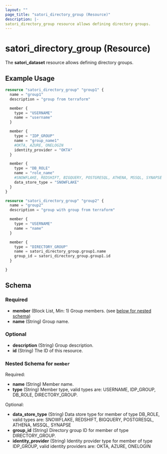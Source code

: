 ```yaml
---
layout: ""
page_title: "satori_directory_group (Resource)"
description: |-
satori_directory_group resource allows defining directory groups.
---
```


# satori_directory_group (Resource)

The **satori_dataset** resource allows defining directory groups.

## Example Usage

```terraform
resource "satori_directory_group" "group1" {
  name = "group1"
  description = "group from terraform"

  member {
    type = "USERNAME"
    name = "username"
  }

  member {
    type = "IDP_GROUP"
    name = "group_name1"
    #OKTA, AZURE, ONELOGIN
    identity_provider = "OKTA"
  }

  member {
    type = "DB_ROLE"
    name = "role_name"
    #SNOWFLAKE, REDSHIFT, BIGQUERY, POSTGRESQL, ATHENA, MSSQL, SYNAPSE
    data_store_type = "SNOWFLAKE"
  }
}

resource "satori_directory_group" "group2" {
  name = "group2"
  description = "group with group from terraform"

  member {
    type = "USERNAME"
    name = "name"
  }

  member {
    type = "DIRECTORY_GROUP"
    name = satori_directory_group.group1.name
    group_id = satori_directory_group.group1.id
  }

}
```

<!-- schema generated by tfplugindocs -->
## Schema

### Required

- **member** (Block List, Min: 1) Group members. (see [below for nested schema](#nestedblock--member))
- **name** (String) Group name.

### Optional

- **description** (String) Group description.
- **id** (String) The ID of this resource.

<a id="nestedblock--member"></a>
### Nested Schema for `member`

Required:

- **name** (String) Member name.
- **type** (String) Member type, valid types are: USERNAME, IDP_GROUP, DB_ROLE, DIRECTORY_GROUP.

Optional:

- **data_store_type** (String) Data store type for member of type DB_ROLE, valid types are: SNOWFLAKE, REDSHIFT, BIGQUERY, POSTGRESQL, ATHENA, MSSQL, SYNAPSE
- **group_id** (String) Directory group ID for member of type DIRECTORY_GROUP.
- **identity_provider** (String) Identity provider type for member of type IDP_GROUP, valid identity providers are: OKTA, AZURE, ONELOGIN